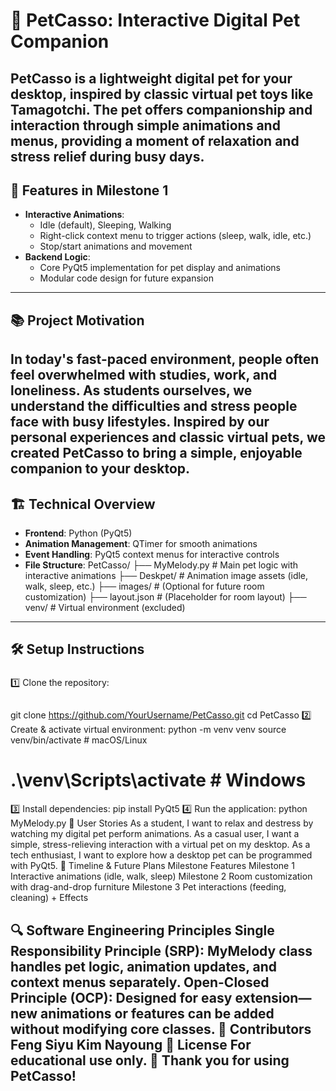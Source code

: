 # 🐾 PetCasso: Interactive Digital Pet Companion
**PetCasso** is a lightweight digital pet for your desktop, inspired by classic virtual pet toys like Tamagotchi. The pet offers companionship and interaction through simple animations and menus, providing a moment of relaxation and stress relief during busy days.
---
## 🌟 Features in Milestone 1
- **Interactive Animations**:
  - Idle (default), Sleeping, Walking
  - Right-click context menu to trigger actions (sleep, walk, idle, etc.)
  - Stop/start animations and movement
- **Backend Logic**:
  - Core PyQt5 implementation for pet display and animations
  - Modular code design for future expansion
---
## 📚 Project Motivation
In today's fast-paced environment, people often feel overwhelmed with studies, work, and loneliness. As students ourselves, we understand the difficulties and stress people face with busy lifestyles. Inspired by our personal experiences and classic virtual pets, we created PetCasso to bring a simple, enjoyable companion to your desktop.
---
## 🏗 Technical Overview
- **Frontend**: Python (PyQt5)
- **Animation Management**: QTimer for smooth animations
- **Event Handling**: PyQt5 context menus for interactive controls
- **File Structure**:
PetCasso/
├── MyMelody.py # Main pet logic with interactive animations
├── Deskpet/ # Animation image assets (idle, walk, sleep, etc.)
├── images/ # (Optional for future room customization)
├── layout.json # (Placeholder for room layout)
├── venv/ # Virtual environment (excluded)
---
## 🛠 Setup Instructions
### 
1️⃣ Clone the repository:
```bash
```

git clone https://github.com/YourUsername/PetCasso.git
cd PetCasso
2️⃣ Create & activate virtual environment:
python -m venv venv
source venv/bin/activate  # macOS/Linux
# .\venv\Scripts\activate  # Windows
3️⃣ Install dependencies:
pip install PyQt5
4️⃣ Run the application:
python MyMelody.py
📝 User Stories
As a student, I want to relax and destress by watching my digital pet perform animations.
As a casual user, I want a simple, stress-relieving interaction with a virtual pet on my desktop.
As a tech enthusiast, I want to explore how a desktop pet can be programmed with PyQt5.
📅 Timeline & Future Plans
Milestone
Features
Milestone 1
Interactive animations (idle, walk, sleep)
Milestone 2
Room customization with drag-and-drop furniture
Milestone 3
Pet interactions (feeding, cleaning) + Effects

🔍 Software Engineering Principles
Single Responsibility Principle (SRP): MyMelody class handles pet logic, animation updates, and context menus separately.
Open-Closed Principle (OCP): Designed for easy extension—new animations or features can be added without modifying core classes.
🤝 Contributors
Feng Siyu 
Kim Nayoung
📄 License
For educational use only.
🌸 Thank you for using PetCasso!
---

